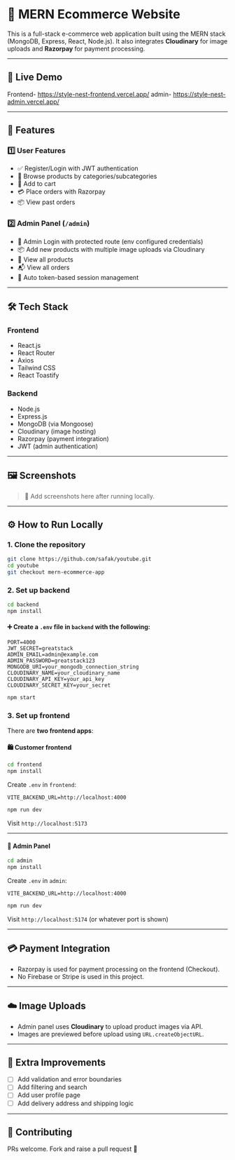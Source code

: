 # 🛒 MERN Ecommerce Website

This is a full-stack e-commerce web application built using the MERN stack (MongoDB, Express, React, Node.js). It also integrates **Cloudinary** for image uploads and **Razorpay** for payment processing.

---

## 🔗 Live Demo

Frontend- https://style-nest-frontend.vercel.app/
admin- https://style-nest-admin.vercel.app/

---

## 🧩 Features

### 1️⃣ User Features
- ✅ Register/Login with JWT authentication
- 👕 Browse products by categories/subcategories
- 🛒 Add to cart
- 💳 Place orders with Razorpay
- 📦 View past orders

### 2️⃣ Admin Panel (`/admin`)
- 🔐 Admin Login with protected route (env configured credentials)
- 📦 Add new products with multiple image uploads via Cloudinary
- 📃 View all products
- 📬 View all orders
- 🔄 Auto token-based session management

---

## 🛠 Tech Stack

### Frontend
- React.js
- React Router
- Axios
- Tailwind CSS
- React Toastify

### Backend
- Node.js
- Express.js
- MongoDB (via Mongoose)
- Cloudinary (image hosting)
- Razorpay (payment integration)
- JWT (admin authentication)

---

## 🖼 Screenshots

> 📸 Add screenshots here after running locally.

---

## ⚙️ How to Run Locally

### 1. Clone the repository

```bash
git clone https://github.com/safak/youtube.git
cd youtube
git checkout mern-ecommerce-app
```

### 2. Set up backend

```bash
cd backend
npm install
```

#### ➕ Create a `.env` file in `backend` with the following:

```env
PORT=4000
JWT_SECRET=greatstack
ADMIN_EMAIL=admin@example.com
ADMIN_PASSWORD=greatstack123
MONGODB_URI=your_mongodb_connection_string
CLOUDINARY_NAME=your_cloudinary_name
CLOUDINARY_API_KEY=your_api_key
CLOUDINARY_SECRET_KEY=your_secret
```

```bash
npm start
```

### 3. Set up frontend

There are **two frontend apps**:

#### 🛍️ Customer frontend

```bash
cd frontend
npm install
```

Create `.env` in `frontend`:

```env
VITE_BACKEND_URL=http://localhost:4000
```

```bash
npm run dev
```

Visit `http://localhost:5173`

---

#### 🔐 Admin Panel

```bash
cd admin
npm install
```

Create `.env` in `admin`:

```env
VITE_BACKEND_URL=http://localhost:4000
```

```bash
npm run dev
```

Visit `http://localhost:5174` (or whatever port is shown)

---

## 💳 Payment Integration

- Razorpay is used for payment processing on the frontend (Checkout).
- No Firebase or Stripe is used in this project.

---

## ☁️ Image Uploads

- Admin panel uses **Cloudinary** to upload product images via API.
- Images are previewed before upload using `URL.createObjectURL`.

---

## 🧪 Extra Improvements

- [ ] Add validation and error boundaries
- [ ] Add filtering and search
- [ ] Add user profile page
- [ ] Add delivery address and shipping logic

---

## 🤝 Contributing

PRs welcome. Fork and raise a pull request 🚀



